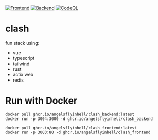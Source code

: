 [![Frontend](https://github.com/angelsflyinhell/clash/actions/workflows/node.js.yml/badge.svg)](https://github.com/angelsflyinhell/clash/actions/workflows/node.js.yml)
[![Backend](https://github.com/angelsflyinhell/clash/actions/workflows/backend.yml/badge.svg)](https://github.com/angelsflyinhell/clash/actions/workflows/backend.yml)
[![CodeQL](https://github.com/angelsflyinhell/clash/actions/workflows/codeql.yml/badge.svg)](https://github.com/angelsflyinhell/clash/actions/workflows/codeql.yml)

# clash
fun stack using:
- vue
- typescript
- tailwind
- rust
- actix web
- redis

# Run with Docker
```console
docker pull ghcr.io/angelsflyinhell/clash_backend:latest
docker run -p 3004:3000 -d ghcr.io/angelsflyinhell/clash_backend

docker pull ghcr.io/angelsflyinhell/clash_frontend:latest
docker run -p 3003:80 -d ghcr.io/angelsflyinhell/clash_frontend
```
